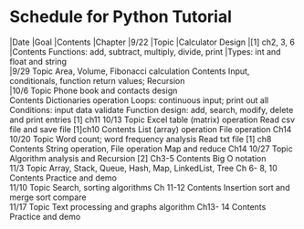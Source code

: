 # Schedule for Python Tutorial

|Date	|Goal	|Contents	|Chapter
|9/22	|Topic	|Calculator Design	|[1] ch2, 3, 6
	|Contents	Functions: add, subtract, multiply, divide, print 
|Types: int and float and string	
|9/29	Topic	Area, Volume, Fibonacci calculation	
	Contents	Input, conditionals, function return values; Recursion	
|10/6	Topic	Phone book and contacts design	
	Contents	Dictionaries operation
Loops: continuous input; print out all
Conditions: input data validate
Function design: add, search, modify, delete and print entries	[1] ch11
10/13	Topic	Excel table (matrix) operation
Read csv file and save file	[1]ch10
	Contents	List (array) operation
File operation	Ch14
10/20	Topic	Word count; word frequency analysis
Read txt file	[1] ch8
	Contents	String operation, 
File operation
Map and reduce	Ch14
10/27	Topic	Algorithm analysis and Recursion	[2] Ch3-5
	Contents	Big O notation	
11/3	Topic	Array, Stack, Queue, Hash, Map, LinkedList, Tree	Ch 6- 8, 10
	Contents	Practice and demo	
11/10	Topic	Search, sorting algorithms	Ch 11-12
	Contents	Insertion sort and merge sort compare	
11/17	Topic	Text processing and graphs algorithm	Ch13- 14
	Contents	Practice and demo	

